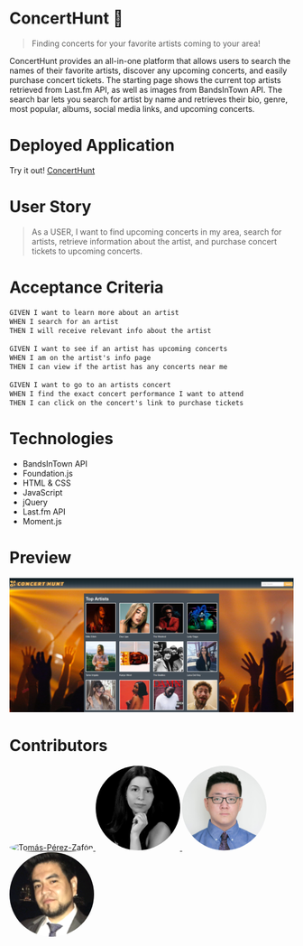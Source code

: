 # ConcertHunt :guitar:

> Finding concerts for your favorite artists coming to your area!

ConcertHunt provides an all-in-one platform that allows users to search the names of their favorite artists, discover any upcoming concerts, and easily purchase concert tickets. The starting page shows the current top artists retrieved from Last.fm API, as well as images from BandsInTown API. The search bar lets you search for artist by name and retrieves their bio, genre, most popular, albums, social media links, and upcoming concerts.

# Deployed Application

Try it out!
[ConcertHunt](https://eshi44.github.io/Concert-Hunt/)

# User Story

> As a USER, I want to find upcoming concerts in my area, search for artists, retrieve information about the artist, and purchase concert tickets to upcoming concerts.

# Acceptance Criteria

```
GIVEN I want to learn more about an artist
WHEN I search for an artist
THEN I will receive relevant info about the artist

GIVEN I want to see if an artist has upcoming concerts
WHEN I am on the artist's info page
THEN I can view if the artist has any concerts near me

GIVEN I want to go to an artists concert
WHEN I find the exact concert performance I want to attend
THEN I can click on the concert's link to purchase tickets

```

# Technologies

- BandsInTown API
- Foundation.js
- HTML & CSS
- JavaScript
- jQuery
- Last.fm API
- Moment.js

# Preview

![Concert Hunt](/assets/images/Concert-Hunt.PNG)

# Contributors

<a href="https://github.com/tomaspz">
         <img alt="Tomás-Pérez-Zafón" src="assets/images/Tomás Pérez-Zafón.png"
         width="150" height="150" style="border-radius:50%">
      </a>

<a href="https://github.com/Eshi44">
         <img alt="Emerald Hamel-Iervolino" src="assets/images/Emerald-Hamel-Iervolino.jpg"
         width="150" height="150" style="border-radius:50%">
      </a>

<a href="https://github.com/bkim377">
         <img alt="Brandon Kim" src="assets/images/Brandon-Kim.png"
         width="150" height="150" style="border-radius:50%">
      </a>

<a href="https://github.com/noobatl">
         <img alt="JJ Villacres" src="assets/images/JJ-Villacres.png"
         width="150" height="150" style="border-radius:50%">
      </a>

